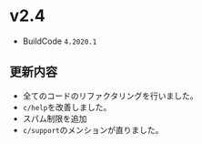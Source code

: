 # v2.4
 - BuildCode `4.2020.1`

## 更新内容
 - 全てのコードのリファクタリングを行いました。
 - `c/help`を改善しました。
 - スパム制限を追加
 - `c/support`のメンションが直りました。
